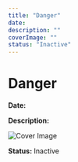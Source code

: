 ```yaml
---
title: "Danger"
date: 
description: ""
coverImage: ""
status: "Inactive"
---
```


# Danger

**Date:** 

**Description:** 

![Cover Image]()

**Status:** Inactive
